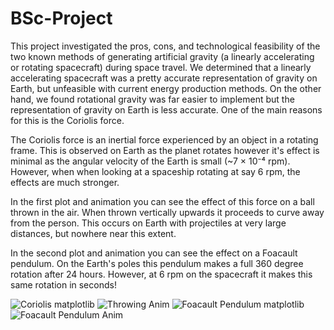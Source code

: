 # BSc-Project
This project investigated the pros, cons, and technological feasibility of the two known
methods of generating artificial gravity (a linearly accelerating or rotating spacecraft) during
space travel. We determined that a linearly accelerating spacecraft was a pretty accurate representation
of gravity on Earth, but unfeasible with current energy production methods. On the other hand, we found rotational gravity
was far easier to implement but the representation of gravity on Earth is less accurate. One of the main reasons for this 
is the Coriolis force.

The Coriolis force is an inertial force experienced by an object in a rotating frame. This is observed on Earth
as the planet rotates however it's effect is minimal as the angular velocity of the Earth is small (~7 × 10⁻⁴ rpm).
However, when when looking at a spaceship rotating at say 6 rpm, the effects are much stronger.

In the first plot and animation you can see the effect of this force on a ball thrown in the air. When thrown vertically upwards
it proceeds to curve away from the person. This occurs on Earth with projectiles at very large distances, but nowhere near this extent.

In the second plot and animation you can see the effect on a Foacault pendulum. On the Earth's poles this pendulum makes a full 360
degree rotation after 24 hours. However, at 6 rpm on the spacecraft it makes this same rotation in seconds!

![Coriolis matplotlib](https://github.com/bcapon/BSc-Project/assets/68614521/0a6f34c3-32a6-4f63-ae28-4959b8f6b37e)
![Throwing Anim](https://github.com/bcapon/BSc-Project/assets/68614521/b97c462b-9627-48cd-95c1-bd00921338ca)
![Foacault Pendulum matplotlib](https://github.com/bcapon/BSc-Project/assets/68614521/0457d504-2d20-4925-abc5-d21ce1a09a57)
![Foacault Pendulum Anim](https://github.com/bcapon/BSc-Project/assets/68614521/a095ed5e-8d84-4727-908b-8651070c14a6)


